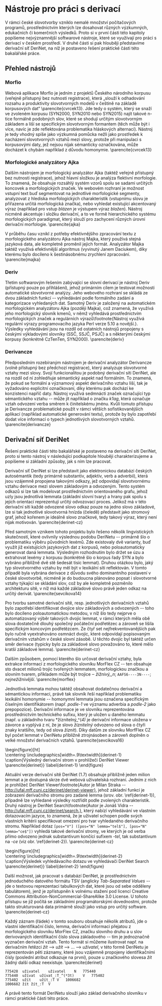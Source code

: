 
# Nástroje pro práci s derivací

V rámci české slovotvorby vzniklo nemalé množství počítačových programů, prostřednictvím kterých lze dosahovat různých výzkumných, edukačních či komerčních výsledků. Proto si v první části této kapitoly popíšeme nejvýznamnější softwarové nástroje, které se využívají pro práci s derivací v českém prostředí. V druhé části si pak hlouběji představíme derivační síť DeriNet, na níž je postaveno řešení praktické části této bakalářské práce.

## Přehled nástrojů

### Morfio

Webová aplikace Morfio je jedním z projektů Českého národního korpusu (veřejně přístupný bez nutnosti registrace), která „slouží k odhadování rozsahu a produktivity slovotvorných modelů v češtině na základě korpusových dat“ \parencite{cvrcek13}. Jde tedy o systém, který se snaží ve zvoleném korpusu (SYN2000, SYN2010 nebo SYN2015) najít takové n-tice formálně podobných slov, které se shodují určitým slovotvorným základem a liší se specifickým slovotvorným formantem (těch může být i více, navíc je zde reflektována problematika hláskových alternací). Nástroj je tedy vhodný spíše jako výzkumná pomůcka nežli jako prostředek k nacházení slovotvorných vztahů mezi slovy,  protože při manipulaci s korpusovými daty, jež nejsou nijak sémanticky označkována, může docházet k chybám například z důvodu homonymie. \parencite{cvrcek13}

### Morfologické analyzátory Ajka

Dalším nástrojem je morfologický analyzátor Ajka (taktéž veřejně přístupný bez nutnosti registrace), jehož hlavní složkou je analýza flektivní morfologie. To znamená, že obsahuje rozsáhlý systém vzorů spolu se sadami určitých koncovek a morfologických značek. Ve webovém rozhraní je možnost vstupní text buď segmentovat na jednotlivé morfologické segmenty, analyzovat z hlediska morfologických charakteristik (vstupnímu slovu je přiřazena určitá morfologická značka), nebo vyhledat existující akcentovaný výraz (například pro vstup *blázen* je výstupem výraz *blažen*).  Nástroj nicméně akcentuje i složku derivační, a to ve formě hierarchického systému morfologických paradigmat, který slouží pro zachycení různých úrovní derivační morfologie. \parencite{ajka}

V průběhu času vznikl z potřeby efektivnějšího zpracování textu z morfologického analyzátoru Ajka nástroj Majka, který používá stejná jazyková data, ale kompletně proměnil jejich formát. Analyzátor Majka taktéž využívá efektivnější algoritmus (vyvinutý Janem Daciukem), díky kterému bylo docíleno k šestinásobnému zrychlení zpracování. \parencite{majka}

### Deriv

Třetím softwarovým řešením zabývající se slovní derivací je nástroj Deriv (přístupný pouze po přihlášení), jehož primárním cílem je testovat možnosti automatické slovotvorné analýzy. Jeho webového rozhraní se skládá ze dvou základních funkcí -- vyhledávání podle formálního zadání a kategorizace vyhledaných dat. Samotný Deriv je založený na automatickém morfologickém analyzátoru Ajka (později Majka), což znamená, že využívá jeho morfologický slovník kmenů, v němž vyhledává prostřednictvím morfologických značek a regulárních výrazů\footnote{Nástroj využívá regulární výrazy programovacího jazyka Perl verze 5.10 a novější.}. Výsledky vyhledávání jsou na rozdíl od ostatních nástrojů propojeny s českými výkladovými slovníky (SSČ, SSJČ, PSJČ) a s některými českými korpusy (konkrétně CzTenTen, SYN2000). \parencite{deriv}

### Derivancze

Předposledním rozebíraným nástrojem je derivační analyzátor Derivancze (volně přístupný bez předchozí registrace), který analyzuje slovotvorné vztahy mezi slovy. Svojí funkcionalitou je podobný derivační síti DeriNet, ale na rozdíl od ní zohledňuje sémantický aspekt nad formálním. To znamená, že pokud se formální a významový aspekt derivačního vztahu liší, tak je vyžadováno explicitní označkovaní, díky kterému pak dochází ke konzistenci napříč daty. Nástroj využívá sedmnácti značek označující typ sémantického vztahu -- může jít  například o značku *k1ag*, která označuje vztah odvození verba směrem k činitelskému jménu. Kvůli tomuto přístupu je Derivancze problematické použít v rámci větších sofistikovanějších aplikací (například automatické generování textu), protože by bylo zapotřebí dodat více informací o typech jednotlivých slovotvorných vztahů. \parencite{derivancze}

## Derivační síť DeriNet

Řešení praktické části této bakalářské je postaveno na derivační síti DeriNet, proto si tento nástroj  v následující podkapitole hlouběji charakterizujeme a popíšeme si základní způsoby, jak s ním lze pracovat.

Derivační síť DeriNet si lze představit jako elektronickou databázi českých autosémantik (tedy primárně substantiv, adjektiv, verb a adverbií), která jsou vzájemně propojena takovými odkazy, jež odpovídají slovotvornému vztahu derivace mezi slovem základovým a odvozeným. Tento systém odkazů si lze tak modelovat prostřednictvím orientovaného grafu, jehož uzly jsou jednotlivá lemmata (základní slovní tvary) a hrany pak spolu s jejich orientací reprezentují určitý odvozovací proces. Jelikož má v této derivační síti každé odvozené slovo odkaz pouze na jedno slovo základové, lze si tak jednotlivé slovotvorná hnízda (čeledě) představit jako stromový graf, jehož kořenem je ideálně slovo značkové, tedy takový výraz, který není nijak motivován. \parencite{derinet-cz}

Před samotným vznikem tohoto projektu bylo řešeno několik lingvistických skutečností, které ovlivnily výslednou podobu DeriNetu -- primárně šlo o problematiku výběru původních lexémů. Zde existovaly dvě varianty, buď využít již existujících jazykových dat z korpusů, nebo poloautomaticky generovat daná lemmata. Výsledným rozhodnutím bylo držet se úzu a extrahovat lexémy z korpusu (konkrétně šlo o korpus řady SYN a bylo vybráno přibližně dvě stě šedesát tisíc lemmat). Druhou otázkou bylo, jaký typ slovotvorného vztahu by měl být v lexikální síti reflektován. V tomto případě byla vybrána derivace z důvodu svého dominantního postavení v české slovotvorbě, nicméně je do budoucna plánováno popsat i slovotvorné vztahy týkající se skládání slov, což by ale kompletně pozměnilo architekturu sítě, v níž má každé základové slovo právě jeden odkaz na určitý derivát. \parencite{sevcikova14}

Pro tvorbu samotné derivační sítě, resp. jednotlivých derivačních vztahů bylo zapotřebí identifikovat dvojice slov základových a odvozených -- toho bylo docíleno poloautomatickou metodou, v níž šlo tedy nejprve o automatizovaný výběr takových dvojic lemmat, v rámci kterých měla obě slova dostatečně dlouhý společný počáteční podřetězec a zároveň se lišila specifickým koncovým podřetězcem. Ze čtyř set nejfrekventovanějších pak bylo ručně vyextrahováno osmnáct dvojic, které odpovídají popisovaným derivačním vztahům v české slovní zásobě. U těchto dvojic byl taktéž určen směr derivace (typicky bylo za základové slovo považováno to, které mělo kratší základové lemma). \parencite{derinet-cz}

Dalším způsobem, pomocí kterého šlo určovat derivační vztahy, byla extrakce informací z morfologického slovníku MorFlex CZ -- ten obsahuje sto dvacet milionů trojic tvořených lemmatem, morfologickou značkou a slovním tvarem, příkladem může být trojice ‒ *žížnivý_,n*; `AAFS6----3N----`; *nejnežížnivější*. \parencite{morflex}

Jednotlivá lemmata mohou taktéž obsahovat dodatečnou derivační a sémantickou informaci, právě tak slovník řeší například problematiku lexikální homonymie -- homonymní lemmata jsou označena specifickým číselným identifikátorem (např. *podle-1* ve významu adverbia a *podle-2* jako prepopozice). Derivační informace je ve slovníku reprezentována prostřednictvím technického sufixu, který je uložen u daného lemmatu (např. u základního tvaru *žíznitelný_^(*4)* je derivační informace uložena v závorce a vyplývá z ní, že je slovo *žíznitelný* odvozeno od slova o čtyři znaky kratšího, tedy od slova *žíznit*). Díky datům ze slovníku MorfFlex CZ byl počet lemmat v DeriNetu přibližně ztrojnásoben a zároveň doplněn o velké množství derivačních vztahů. \parencite{sevcikova16}

\begin{figure}[ht]   
    \centering
    \includegraphics[width=.9\textwidth]{derinet-1}  
    \caption{Výsledný derivační strom v prohlížeči DeriNet Viewer \parencite{derinet}}
    \label{derinet-1}
 \end{figure}

Aktuální verze derivační sítě DeriNet (1.7) obsahuje přibližně jeden milion lemmat a je dostupná skrze dvě webová uživatelská rozhraní. Jedním z nich je prohlížeč DeriNet Viewer\footnote{Autor je Milan Straka -- http://ufal.mff.cuni.cz/derinet/derinet-viewer}, jehož základní funkcí je zobrazení derivačního stromu pro zadané lemma (srov. obr. \ref{derinet-1}), případně lze vyhledané výsledky roztřídit podle zvolených charakteristik. Druhý nástroj je DeriNet Search\footnote{Autor je Jonáš Vidra -- http://ufal.mff.cuni.cz/derinet/search.}, který nabízí vyhledávání ve vlastním dotazovacím jazyce, to znamená, že  je uživatel schopen podle svých vlastních kritérii specifikovat omezení pro tvar vyhledaného derivačního stromu. Například dotaz `[pos="V"] ([pos="N" lemma="tel$"], [pos="N" lemma="ce$"])` vyhledá takové derivační stromy, ve kterých je od verba přímo odvozeno jednak substantivum končící sufixem *-tel*, tak substantivum na *-ce* (viz obr. \ref{derinet-2}). \parencite{derinet-cz}

\begin{figure}[ht]   
    \centering
    \includegraphics[width=.9\textwidth]{derinet-2}  
    \caption{Výsledek vyhledávacího dotazu ve vyhledávači DeriNet Search \parencite{derinet}}
    \label{derinet-2}
 \end{figure}

Další možnost, jak pracovat s databází DeriNet, je prostřednictvím jednoduchého datového formátu TSV (anglicky *Tab-Separated Values* -- jde o textovou reprezentaci tabulkových dat, které jsou od sebe odděleny tabulátorem), jenž je zpřístupněn k volnému stažení pod licencí Creative Commons Attribution-NonCommercial-ShareAlike 3.0 License. U tohoto přístupu se již počítá se základními programátorskými dovednostmi, protože takto strukturovaná data primárně slouží jako vstup pro určitý software. \parencite{derinet-cz}

Každý záznam (řádek) v tomto souboru obsahuje několik atributů, jde o vlastní identifikační číslo, lemma, derivační informaci přejatou z morfologického slovníku MorFlex CZ, značku slovního druhu a u slov derivovaných identifikační číslo slova základového -- tím je jednoznačně vyznačen derivační vztah. Tento formát si můžeme ilustrovat např. na derivačním řetězci *žít* --> *užít* --> ... --> *uživatel*, v této formě DeriNetu je reprezentován pěti záznamy, které jsou vzájemně propojeny identifikačními čísly (poslední atribut odkazuje na první), pouze u značkového slovesa *žít* žádný další odkaz neexistuje. \parencite{derinet}

    775428	uživatel	uživatel	N	775440
    775440	užívat	užívat_:T_^(*3t)	V	775402
    775402	užít	užít_:T	V	1006682
    1006682	žít	žít_:T	V

A právě tento formát DeriNetu slouží jako základ derivačního slovníku v rámci praktické části této práce.